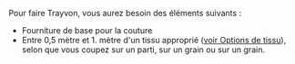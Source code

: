 Pour faire Trayvon, vous aurez besoin des éléments suivants :

*   Fourniture de base pour la couture
*   Entre 0,5 mètre et 1. mètre d'un tissu approprié ([voir Options de tissu](/docs/patterns/trayvon/fabric)), selon que vous coupez sur un parti, sur un grain ou sur un grain.
